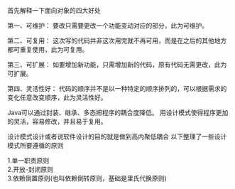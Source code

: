 首先解释一下面向对象的四大好处

第一、可维护：
要改只需要更改一个功能变动对应的部分，此为可维护。

第二、可复用：
这次写的代码并非这次用完就不再可用，而是在之后的其他地方都可重复使用，此为可复用。

第三、可扩展：
如要增加新功能，只需增加新的代码，原有代码无需更改，此为可扩展。

第四、灵活性好：
代码的顺序并不是以一种特定的顺序排列的，可以根据需求的变化任意改变顺序，此为灵活性好。

Java可以通过封装、继承、多态把程序的耦合度降低。
用设计模式使得程序更加的灵活，容易修改，并且易于复用。

设计模式设计或者说软件设计的目的就是做到高内聚低耦合
以下整理了一些设计模式所要遵循的原则

1.单一职责原则  
2.开放-封闭原则  
3.依赖倒置原则(也叫依赖倒转原则，基础是里氏代换原则)
